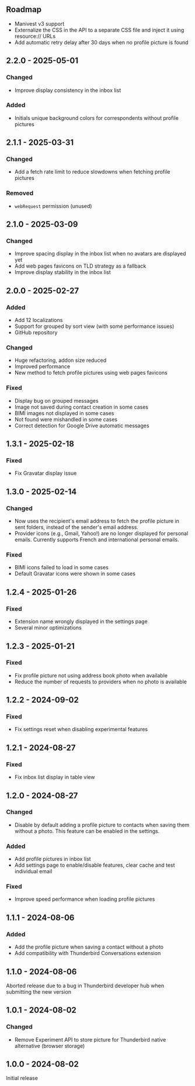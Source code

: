 ## Roadmap

- Manivest v3 support
- Externalize the CSS in the API to a separate CSS file and inject it using resource:// URLs
- Add automatic retry delay after 30 days when no profile picture is found

## 2.2.0 - 2025-05-01

### Changed

- Improve display consistency in the inbox list

### Added

- Initials unique background colors for correspondents without profile pictures

## 2.1.1 - 2025-03-31

### Changed

- Add a fetch rate limit to reduce slowdowns when fetching profile pictures

### Removed

- `webRequest` permission (unused)

## 2.1.0 - 2025-03-09

### Changed

- Improve spacing display in the inbox list when no avatars are displayed yet
- Add web pages favicons on TLD strategy as a fallback
- Improve display stability in the inbox list

## 2.0.0 - 2025-02-27

### Added

- Add 12 localizations
- Support for grouped by sort view (with some performance issues)
- GitHub repository

### Changed

- Huge refactoring, addon size reduced
- Improved performance
- New method to fetch profile pictures using web pages favicons

### Fixed

- Display bug on grouped messages
- Image not saved during contact creation in some cases
- BIMI images not displayed in some cases
- Not found were mishandled in some cases
- Correct detection for Google Drive automatic messages

## 1.3.1 - 2025-02-18

### Fixed

- Fix Gravatar display issue

## 1.3.0 - 2025-02-14

### Changed

- Now uses the recipient's email address to fetch the profile picture in sent folders, instead of the sender's email address.
- Provider icons (e.g., Gmail, Yahoo!) are no longer displayed for personal emails. Currently supports French and international personal emails.

### Fixed

- BIMI icons failed to load in some cases
- Default Gravatar icons were shown in some cases

## 1.2.4 - 2025-01-26

### Fixed

- Extension name wrongly displayed in the settings page
- Several minor optimizations

## 1.2.3 - 2025-01-21

### Fixed

- Fix profile picture not using address book photo when available
- Reduce the number of requests to providers when no photo is available

## 1.2.2 - 2024-09-02

### Fixed

- Fix settings reset when disabling experimental features

## 1.2.1 - 2024-08-27

### Fixed

- Fix inbox list display in table view

## 1.2.0 - 2024-08-27

### Changed

- Disable by default adding a profile picture to contacts when saving them without a photo. This feature can be enabled in the settings.

### Added

- Add profile pictures in inbox list
- Add settings page to enable/disable features, clear cache and test individual email

### Fixed

- Improve speed performance when loading profile pictures

## 1.1.1 - 2024-08-06

### Added

- Add the profile picture when saving a contact without a photo
- Add compatibility with Thunderbird Conversations extension

## 1.1.0 - 2024-08-06

Aborted release due to a bug in Thunderbird developer hub when submitting the new version

## 1.0.1 - 2024-08-02

### Changed

- Remove Experiment API to store picture for Thunderbird native alternative (browser storage)

## 1.0.0 - 2024-08-02

Initial release